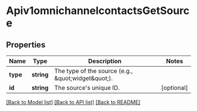 # Apiv1omnichannelcontactsGetSource

## Properties
Name | Type | Description | Notes
------------ | ------------- | ------------- | -------------
**type** | **string** | The type of the source (e.g., \&quot;widget\&quot;). | 
**id** | **string** | The source&#x27;s unique ID. | [optional] 

[[Back to Model list]](../../README.md#documentation-for-models) [[Back to API list]](../../README.md#documentation-for-api-endpoints) [[Back to README]](../../README.md)

